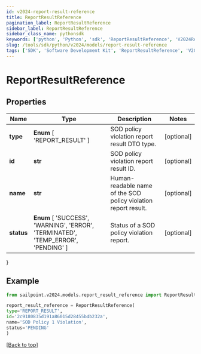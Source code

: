 ```yaml
---
id: v2024-report-result-reference
title: ReportResultReference
pagination_label: ReportResultReference
sidebar_label: ReportResultReference
sidebar_class_name: pythonsdk
keywords: ['python', 'Python', 'sdk', 'ReportResultReference', 'V2024ReportResultReference'] 
slug: /tools/sdk/python/v2024/models/report-result-reference
tags: ['SDK', 'Software Development Kit', 'ReportResultReference', 'V2024ReportResultReference']
---
```


# ReportResultReference


## Properties

Name | Type | Description | Notes
------------ | ------------- | ------------- | -------------
**type** |  **Enum** [  'REPORT_RESULT' ] | SOD policy violation report result DTO type. | [optional] 
**id** | **str** | SOD policy violation report result ID. | [optional] 
**name** | **str** | Human-readable name of the SOD policy violation report result. | [optional] 
**status** |  **Enum** [  'SUCCESS',    'WARNING',    'ERROR',    'TERMINATED',    'TEMP_ERROR',    'PENDING' ] | Status of a SOD policy violation report. | [optional] 
}

## Example

```python
from sailpoint.v2024.models.report_result_reference import ReportResultReference

report_result_reference = ReportResultReference(
type='REPORT_RESULT',
id='2c9180835d191a86015d28455b4b232a',
name='SOD Policy 1 Violation',
status='PENDING'
)

```
[[Back to top]](#) 

